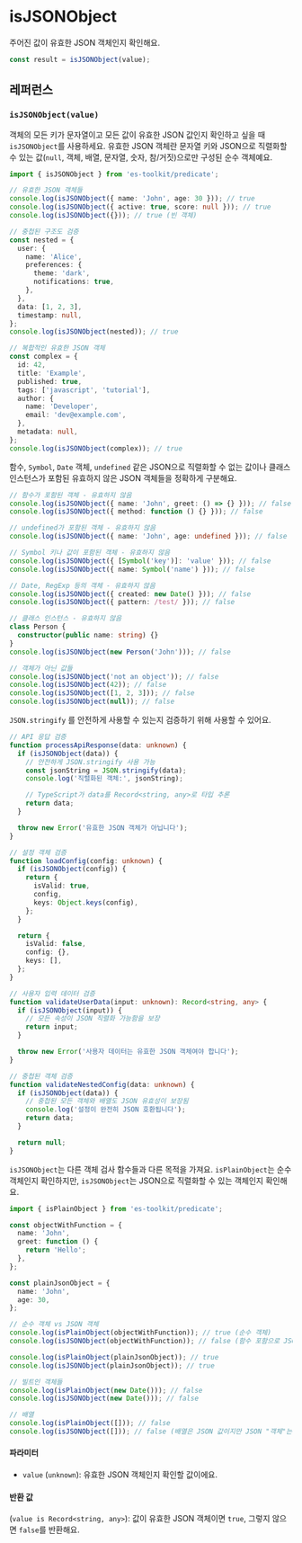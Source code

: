 # isJSONObject

주어진 값이 유효한 JSON 객체인지 확인해요.

```typescript
const result = isJSONObject(value);
```

## 레퍼런스

### `isJSONObject(value)`

객체의 모든 키가 문자열이고 모든 값이 유효한 JSON 값인지 확인하고 싶을 때 `isJSONObject`를 사용하세요. 유효한 JSON 객체란 문자열 키와 JSON으로 직렬화할 수 있는 값(`null`, 객체, 배열, 문자열, 숫자, 참/거짓)으로만 구성된 순수 객체예요.

```typescript
import { isJSONObject } from 'es-toolkit/predicate';

// 유효한 JSON 객체들
console.log(isJSONObject({ name: 'John', age: 30 })); // true
console.log(isJSONObject({ active: true, score: null })); // true
console.log(isJSONObject({})); // true (빈 객체)

// 중첩된 구조도 검증
const nested = {
  user: {
    name: 'Alice',
    preferences: {
      theme: 'dark',
      notifications: true,
    },
  },
  data: [1, 2, 3],
  timestamp: null,
};
console.log(isJSONObject(nested)); // true

// 복합적인 유효한 JSON 객체
const complex = {
  id: 42,
  title: 'Example',
  published: true,
  tags: ['javascript', 'tutorial'],
  author: {
    name: 'Developer',
    email: 'dev@example.com',
  },
  metadata: null,
};
console.log(isJSONObject(complex)); // true
```

함수, `Symbol`, `Date` 객체, `undefined` 같은 JSON으로 직렬화할 수 없는 값이나 클래스 인스턴스가 포함된 유효하지 않은 JSON 객체들을 정확하게 구분해요.

```typescript
// 함수가 포함된 객체 - 유효하지 않음
console.log(isJSONObject({ name: 'John', greet: () => {} })); // false
console.log(isJSONObject({ method: function () {} })); // false

// undefined가 포함된 객체 - 유효하지 않음
console.log(isJSONObject({ name: 'John', age: undefined })); // false

// Symbol 키나 값이 포함된 객체 - 유효하지 않음
console.log(isJSONObject({ [Symbol('key')]: 'value' })); // false
console.log(isJSONObject({ name: Symbol('name') })); // false

// Date, RegExp 등의 객체 - 유효하지 않음
console.log(isJSONObject({ created: new Date() })); // false
console.log(isJSONObject({ pattern: /test/ })); // false

// 클래스 인스턴스 - 유효하지 않음
class Person {
  constructor(public name: string) {}
}
console.log(isJSONObject(new Person('John'))); // false

// 객체가 아닌 값들
console.log(isJSONObject('not an object')); // false
console.log(isJSONObject(42)); // false
console.log(isJSONObject([1, 2, 3])); // false
console.log(isJSONObject(null)); // false
```

`JSON.stringify` 를 안전하게 사용할 수 있는지 검증하기 위해 사용할 수 있어요.

```typescript
// API 응답 검증
function processApiResponse(data: unknown) {
  if (isJSONObject(data)) {
    // 안전하게 JSON.stringify 사용 가능
    const jsonString = JSON.stringify(data);
    console.log('직렬화된 객체:', jsonString);

    // TypeScript가 data를 Record<string, any>로 타입 추론
    return data;
  }

  throw new Error('유효한 JSON 객체가 아닙니다');
}

// 설정 객체 검증
function loadConfig(config: unknown) {
  if (isJSONObject(config)) {
    return {
      isValid: true,
      config,
      keys: Object.keys(config),
    };
  }

  return {
    isValid: false,
    config: {},
    keys: [],
  };
}

// 사용자 입력 데이터 검증
function validateUserData(input: unknown): Record<string, any> {
  if (isJSONObject(input)) {
    // 모든 속성이 JSON 직렬화 가능함을 보장
    return input;
  }

  throw new Error('사용자 데이터는 유효한 JSON 객체여야 합니다');
}

// 중첩된 객체 검증
function validateNestedConfig(data: unknown) {
  if (isJSONObject(data)) {
    // 중첩된 모든 객체와 배열도 JSON 유효성이 보장됨
    console.log('설정이 완전히 JSON 호환됩니다');
    return data;
  }

  return null;
}
```

`isJSONObject`는 다른 객체 검사 함수들과 다른 목적을 가져요. `isPlainObject`는 순수 객체인지 확인하지만, `isJSONObject`는 JSON으로 직렬화할 수 있는 객체인지 확인해요.

```typescript
import { isPlainObject } from 'es-toolkit/predicate';

const objectWithFunction = {
  name: 'John',
  greet: function () {
    return 'Hello';
  },
};

const plainJsonObject = {
  name: 'John',
  age: 30,
};

// 순수 객체 vs JSON 객체
console.log(isPlainObject(objectWithFunction)); // true (순수 객체)
console.log(isJSONObject(objectWithFunction)); // false (함수 포함으로 JSON 객체 아님)

console.log(isPlainObject(plainJsonObject)); // true
console.log(isJSONObject(plainJsonObject)); // true

// 빌트인 객체들
console.log(isPlainObject(new Date())); // false
console.log(isJSONObject(new Date())); // false

// 배열
console.log(isPlainObject([])); // false
console.log(isJSONObject([])); // false (배열은 JSON 값이지만 JSON "객체"는 아님)
```

#### 파라미터

- `value` (`unknown`): 유효한 JSON 객체인지 확인할 값이에요.

#### 반환 값

(`value is Record<string, any>`): 값이 유효한 JSON 객체이면 `true`, 그렇지 않으면 `false`를 반환해요.
